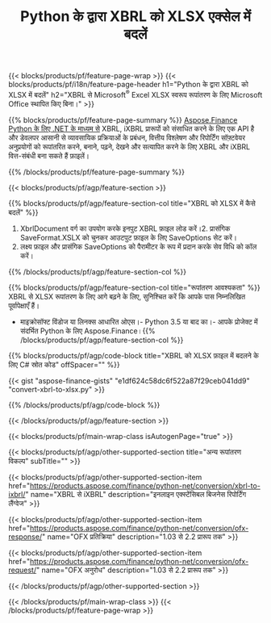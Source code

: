 ﻿---
title: Python के द्वारा XBRL को XLSX एक्सेल में बदलें
description: XBRL से एक्सेल एक्सएलएसएक्स Python रूपांतरण के लिए नमूना कोड। Python आधारित एप्लिकेशन के भीतर एक्सएलएसएक्स रूपांतरण में बैच XBRL फ़ाइलों के लिए API उदाहरण कोड का उपयोग करें। 
url: /hi/python-net/conversion/xbrl-to-xlsx/
family: finance
platformtag: python
feature: conversion
informat: XBRL
outformat: XLSX
otherformats: iXBRL
---
{{< blocks/products/pf/feature-page-wrap >}}
{{< blocks/products/pf/i18n/feature-page-header h1="Python के द्वारा XBRL को XLSX में बदलें" h2="XBRL से Microsoft<sup>&reg;</sup> Excel XLSX स्वरूप रूपांतरण के लिए Microsoft Office स्थापित किए बिना।" >}}

{{% blocks/products/pf/feature-page-summary %}}
[Aspose.Finance Python के लिए .NET के माध्यम से](https://products.aspose.com/finance/python-net/) XBRL, iXBRL प्रारूपों को संसाधित करने के लिए एक API है और डेवलपर आसानी से व्यावसायिक प्रक्रियाओं के प्रबंधन, वित्तीय विश्लेषण और रिपोर्टिंग सॉफ़्टवेयर अनुप्रयोगों को रूपांतरित करने, बनाने, पढ़ने, देखने और सत्यापित करने के लिए XBRL और iXBRL वित्त-संबंधी बना सकते हैं फ़ाइलें। 

{{% /blocks/products/pf/feature-page-summary %}}

{{< blocks/products/pf/agp/feature-section >}}

{{% blocks/products/pf/agp/feature-section-col title="XBRL को XLSX में कैसे बदलें" %}}
1. XbrlDocument वर्ग का उपयोग करके इनपुट XBRL फ़ाइल लोड करें।2. प्रासंगिक SaveFormat.XSLX को चुनकर आउटपुट फ़ाइल के लिए SaveOptions सेट करें।
3. लक्ष्य फ़ाइल और प्रासंगिक SaveOptions को पैरामीटर के रूप में प्रदान करके सेव विधि को कॉल करें।

{{% /blocks/products/pf/agp/feature-section-col %}}

{{% blocks/products/pf/agp/feature-section-col title="रूपांतरण आवश्यकता" %}}
XBRL से XLSX रूपांतरण के लिए आगे बढ़ने के लिए, सुनिश्चित करें कि आपके पास निम्नलिखित पूर्वापेक्षाएँ हैं। 
- माइक्रोसॉफ्ट विंडोज या लिनक्स आधारित ओएस।- Python 3.5 या बाद का।- आपके प्रोजेक्ट में संदर्भित Python के लिए Aspose.Finance।{{% /blocks/products/pf/agp/feature-section-col %}}

{{% blocks/products/pf/agp/code-block title="XBRL को XLSX फ़ाइल में बदलने के लिए C# स्रोत कोड" offSpacer="" %}}

{{< gist "aspose-finance-gists" "e1df624c58dc6f522a87f29ceb041dd9" "convert-xbrl-to-xlsx.py" >}}

{{% /blocks/products/pf/agp/code-block %}}

{{< /blocks/products/pf/agp/feature-section >}}

{{< blocks/products/pf/main-wrap-class isAutogenPage="true" >}}

{{< blocks/products/pf/agp/other-supported-section title="अन्य रूपांतरण विकल्प" subTitle="" >}}

{{< blocks/products/pf/agp/other-supported-section-item href="https://products.aspose.com/finance/python-net/conversion/xbrl-to-ixbrl/" name="XBRL से iXBRL" description="इनलाइन एक्स्टेंसिबल बिजनेस रिपोर्टिंग लैंग्वेज" >}}

{{< blocks/products/pf/agp/other-supported-section-item href="https://products.aspose.com/finance/python-net/conversion/ofx-response/" name="OFX प्रतिक्रिया" description="1.03 से 2.2 प्रारूप तक" >}}

{{< blocks/products/pf/agp/other-supported-section-item href="https://products.aspose.com/finance/python-net/conversion/ofx-request/" name="OFX अनुरोध" description="1.03 से 2.2 प्रारूप तक" >}}

{{< /blocks/products/pf/agp/other-supported-section >}}

{{< /blocks/products/pf/main-wrap-class >}}
{{< /blocks/products/pf/feature-page-wrap >}}